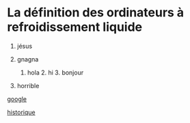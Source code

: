 # La définition des ordinateurs à refroidissement liquide 
1. jésus
2. gnagna
    1. hola
        2. hi
           3. bonjour
       
3. horrible

[google](https://www.google.com)

[historique](historique.md)
